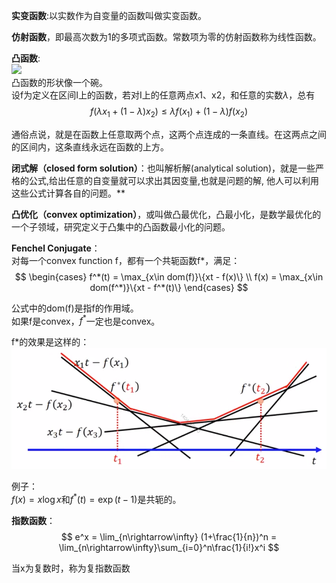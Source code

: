 **实变函数**:以实数作为自变量的函数叫做实变函数。 

**仿射函数**，即最高次数为1的多项式函数。常数项为零的仿射函数称为线性函数。

**凸函数**:  
![](https://bkimg.cdn.bcebos.com/pic/0dd7912397dda14415d2ffbebcb7d0a20df486e7?x-bce-process=image/watermark,g_7,image_d2F0ZXIvYmFpa2UxNTA=,xp_5,yp_5)  
凸函数的形状像一个碗。  
设f为定义在区间I上的函数，若对I上的任意两点x1、x2，和任意的实数$\lambda$，总有  
$$
f(\lambda x_1 + (1-\lambda)x_2) \le \lambda f(x_1) + (1-\lambda)f(x_2)
$$

通俗点说，就是在函数上任意取两个点，这两个点连成的一条直线。在这两点之间的区间内，这条直线永远在函数的上方。  


**闭式解（closed form solution）**：也叫解析解(analytical solution)，就是一些严格的公式,给出任意的自变量就可以求出其因变量,也就是问题的解, 他人可以利用这些公式计算各自的问题。**

**凸优化（convex optimization）**，或叫做凸最优化，凸最小化，是数学最优化的一个子领域，研究定义于凸集中的凸函数最小化的问题。

**Fenchel Conjugate**：  
对每一个convex function f，都有一个共轭函数f*，满足：  
$$
\begin{cases}
f^*(t) = \max_{x\in dom(f)}\{xt - f(x)\}   \\
f(x) = \max_{x\in dom(f^*)}\{xt - f^*(t)\}
\end{cases}
$$

公式中的dom(f)是指f的作用域。  
如果f是convex，$f^*$一定也是convex。  

f*的效果是这样的：  
![](/assets/images/7.png)  

例子：  
$f(x) = x\log x$和$f^*(t) = \exp(t-1)$是共轭的。  

**指数函数**：  
$$
e^x = \lim_{n\rightarrow\infty} (1+\frac{1}{n})^n = \lim_{n\rightarrow\infty}\sum_{i=0}^n\frac{1}{i!}x^i
$$

当x为复数时，称为复指数函数